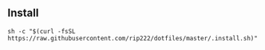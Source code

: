 ## Install

```
sh -c "$(curl -fsSL https://raw.githubusercontent.com/rip222/dotfiles/master/.install.sh)"
```
